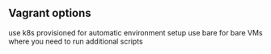 ## Vagrant options
use k8s provisioned for automatic environment setup
use bare for bare VMs where you need to run additional scripts
